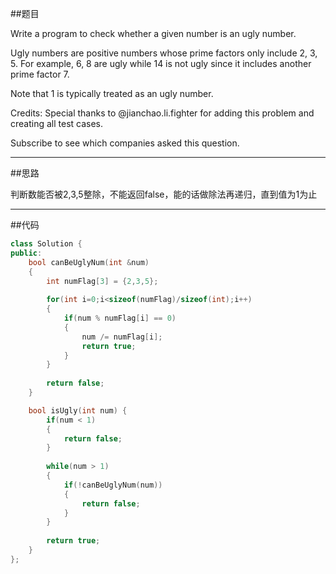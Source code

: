 ##题目

Write a program to check whether a given number is an ugly number.

Ugly numbers are positive numbers whose prime factors only include 2, 3, 5. For example, 6, 8 are ugly while 14 is not ugly since it includes another prime factor 7.

Note that 1 is typically treated as an ugly number.

Credits:
Special thanks to @jianchao.li.fighter for adding this problem and creating all test cases.

Subscribe to see which companies asked this question.

------

##思路

判断数能否被2,3,5整除，不能返回false，能的话做除法再递归，直到值为1为止

------

##代码

```cpp
class Solution {
public:
    bool canBeUglyNum(int &num)
    {
        int numFlag[3] = {2,3,5};
        
        for(int i=0;i<sizeof(numFlag)/sizeof(int);i++)
        {
            if(num % numFlag[i] == 0)
            {
                num /= numFlag[i];
                return true;
            }
        }
        
        return false;
    }

    bool isUgly(int num) {
        if(num < 1)
        {
            return false;
        }
        
        while(num > 1)
        {
            if(!canBeUglyNum(num))
            {
                return false;
            }
        }
        
        return true;
    }
};
```